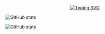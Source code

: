 <div align="center">
    <a href="https://blog.sunguoqi.com/">
      <img src="https://readme-typing-svg.demolab.com?font=Fira+Code&pause=1000&width=435&lines=console.log(%22Hello%2C%20World%22);王憨憨同学祝您今天愉快!; Lucca Wang wish you a good day!;在校高中生一枚;A high school student from Wuhan, PRC&center=true&size=27" alt="Typing SVG" />
    </a>
</div>

![GitHub stats](https://metrics.lecoq.io/LuccaWang404?template=classic&config.timezone=Asia%2FShanghai)

![GitHub stats](https://github-readme-stats.vercel.app/api?username=LuccaWang404&show_icons=true)

